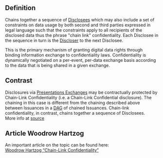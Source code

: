 ## Definition
Chains together a sequence of [Disclosees](disclosees) which may also include a set of constraints on data usage by both second and third parties expressed in legal language such that the constraints apply to all recipients of the disclosed data thus the phrase "chain link" confidentiality. Each Disclosee in the sequence in turn is the [Discloser](discloser) to the next Disclosee.

This is the primary mechanism of granting digital data rights through binding information exchange to confidentiality laws. Confidentiality is dynamically negotiated on a per-event, per-data exchange basis according to the data that is being shared in a given exchange.

## Contrast
Disclosures via [Presentations Exchanges](presentation-exchange) may be contractually protected by Chain-Link Confidentiality (i.e. a Chain-Link Confidential disclosure). The chaining in this case is different from the chaining described above between Issuances in a [DAG](directed-acyclic-graph) of chained Issuances. Chain-link confidentiality, in contrast, chains together a sequence of Disclosees.\
More info at [source](https://github.com/WebOfTrust/ietf-ipex/blob/main/draft-ssmith-ipex.md#chain-link-confidentiality)

## Article Woodrow Hartzog
An important article on the topic can be found here:\
[Woodrow Hartzog “Chain-Link Confidentiality”](https://papers.ssrn.com/sol3/papers.cfm?abstract_id=2045818)
